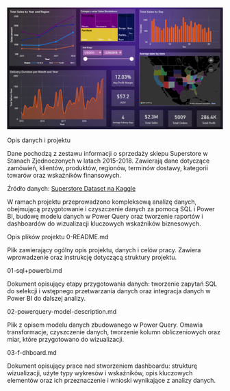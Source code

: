 ![Opis danych i projektu](images/final-dashboard.png)


Opis danych i projektu

Dane pochodzą z zestawu informacji o sprzedaży sklepu Superstore w Stanach Zjednoczonych w latach 2015-2018. Zawierają dane dotyczące zamówień, klientów, produktów, regionów, terminów dostawy, kategorii towarów oraz wskaźników finansowych.

Źródło danych: [Superstore Dataset na Kaggle](https://www.kaggle.com/datasets/vivek468/superstore-dataset-final)

W ramach projektu przeprowadzono kompleksową analizę danych, obejmującą przygotowanie i czyszczenie danych za pomocą SQL i Power BI, budowę modelu danych w Power Query oraz tworzenie raportów i dashboardów do wizualizacji kluczowych wskaźników biznesowych.

Opis plików projektu
0-README.md

Plik zawierający ogólny opis projektu, danych i celów pracy. Zawiera wprowadzenie oraz instrukcję dotyczącą struktury projektu.

01-sql+powerbi.md

Dokument opisujący etapy przygotowania danych: tworzenie zapytań SQL do selekcji i wstępnego przetwarzania danych oraz integracja danych w Power BI do dalszej analizy.

02-powerquery-model-description.md

Plik z opisem modelu danych zbudowanego w Power Query. Omawia transformacje, czyszczenie danych, tworzenie kolumn obliczeniowych oraz miar, które przygotowano do wizualizacji.

03-f-dhboard.md

Dokument opisujący prace nad stworzeniem dashboardu: strukturę wizualizacji, użyte typy wykresów i wskaźników, opis kluczowych elementów oraz ich przeznaczenie i wnioski wynikające z analizy danych.
